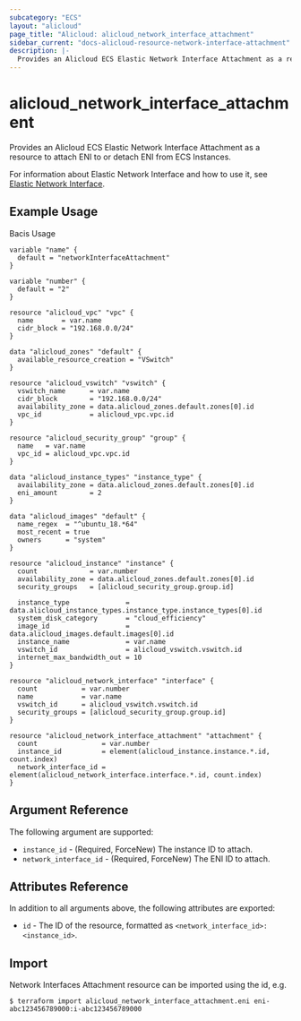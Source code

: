 ```yaml
---
subcategory: "ECS"
layout: "alicloud"
page_title: "Alicloud: alicloud_network_interface_attachment"
sidebar_current: "docs-alicloud-resource-network-interface-attachment"
description: |-
  Provides an Alicloud ECS Elastic Network Interface Attachment as a resource to attach ENI to or detach ENI from ECS Instances.
---
```


# alicloud\_network\_interface\_attachment

Provides an Alicloud ECS Elastic Network Interface Attachment as a resource to attach ENI to or detach ENI from ECS Instances.

For information about Elastic Network Interface and how to use it, see [Elastic Network Interface](https://www.alibabacloud.com/help/doc-detail/58496.html).

## Example Usage

Bacis Usage

```
variable "name" {
  default = "networkInterfaceAttachment"
}

variable "number" {
  default = "2"
}

resource "alicloud_vpc" "vpc" {
  name       = var.name
  cidr_block = "192.168.0.0/24"
}

data "alicloud_zones" "default" {
  available_resource_creation = "VSwitch"
}

resource "alicloud_vswitch" "vswitch" {
  vswitch_name      = var.name
  cidr_block        = "192.168.0.0/24"
  availability_zone = data.alicloud_zones.default.zones[0].id
  vpc_id            = alicloud_vpc.vpc.id
}

resource "alicloud_security_group" "group" {
  name   = var.name
  vpc_id = alicloud_vpc.vpc.id
}

data "alicloud_instance_types" "instance_type" {
  availability_zone = data.alicloud_zones.default.zones[0].id
  eni_amount        = 2
}

data "alicloud_images" "default" {
  name_regex  = "^ubuntu_18.*64"
  most_recent = true
  owners      = "system"
}

resource "alicloud_instance" "instance" {
  count             = var.number
  availability_zone = data.alicloud_zones.default.zones[0].id
  security_groups   = [alicloud_security_group.group.id]

  instance_type              = data.alicloud_instance_types.instance_type.instance_types[0].id
  system_disk_category       = "cloud_efficiency"
  image_id                   = data.alicloud_images.default.images[0].id
  instance_name              = var.name
  vswitch_id                 = alicloud_vswitch.vswitch.id
  internet_max_bandwidth_out = 10
}

resource "alicloud_network_interface" "interface" {
  count           = var.number
  name            = var.name
  vswitch_id      = alicloud_vswitch.vswitch.id
  security_groups = [alicloud_security_group.group.id]
}

resource "alicloud_network_interface_attachment" "attachment" {
  count                = var.number
  instance_id          = element(alicloud_instance.instance.*.id, count.index)
  network_interface_id = element(alicloud_network_interface.interface.*.id, count.index)
}
```

## Argument Reference

The following argument are supported:

* `instance_id` - (Required, ForceNew) The instance ID to attach.
* `network_interface_id` - (Required, ForceNew) The ENI ID to attach.

## Attributes Reference

In addition to all arguments above, the following attributes are exported:

* `id` - The ID of the resource, formatted as `<network_interface_id>:<instance_id>`.

## Import

Network Interfaces Attachment resource can be imported using the id, e.g.

```
$ terraform import alicloud_network_interface_attachment.eni eni-abc123456789000:i-abc123456789000
```
